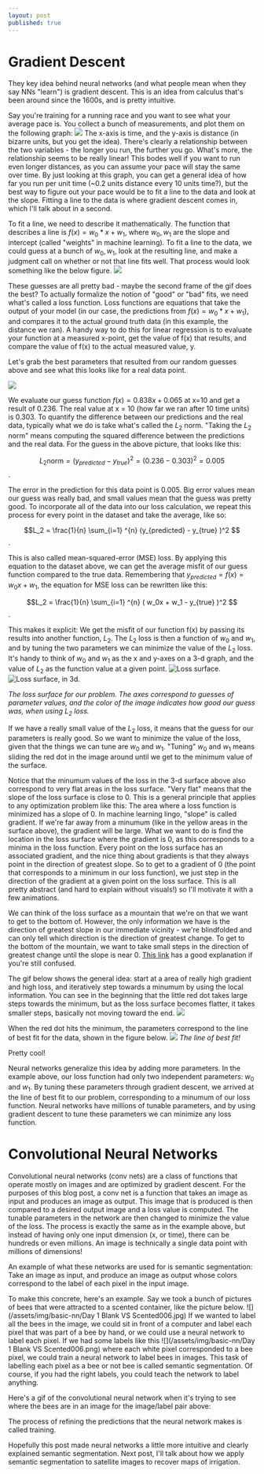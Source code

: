 ```yaml
---
layout: post
published: true
---
```


# Gradient Descent

They key idea behind neural networks (and what people mean when they say NNs "learn") is gradient
descent. This is an idea from calculus that's been around since the 1600s, and is pretty intuitive.

Say you're training for a running race and you want to see what your average pace is. You collect a
bunch of measurements, and plot them on the following graph:
![](/assets/img/basic-nn/fake-data.png)
The x-axis is time, and the y-axis is distance (in bizarre units, but you get the idea). There's
clearly a relationship between the two variables - the longer you run, the further you go. What's
more, the relationship seems to be really linear! This bodes well if you want to run even longer
distances, as you can assume your pace will stay the same over time. By just looking at this graph,
you can get a general idea of how far you run per unit time (~0.2 units distance every 10 units
time?), but the best way to figure out your pace would be to fit a line to the data and look at the
slope. Fitting a line to the data is where gradient descent comes in, which I'll talk about in a
second.

To fit a line, we need to describe it mathematically. The function that describes a line is
$f(x) = w_0 * x + w_1$, where $w_0, w_1$ are the slope and intercept (called "weights" in
machine learning). To fit a line to the data, we could guess at a bunch of $w_0, w_1$, look at
the resulting line, and make a judgment call on whether or not that line fits well. That process
would look something like the below figure.
![](/assets/img/basic-nn/guessing.gif)

These guesses are all pretty bad - maybe the second frame of the gif does the best? To actually
formalize the notion of "good" or "bad" fits, we need what's called a loss function. Loss functions
are equations that take the output of your model (in our case, the predictions from $f(x) = w_0 * x + w_1$), and compares it to the actual ground truth data (in this example, the distance we ran).
A handy way to do this for linear regression is to evaluate your function at a measured x-point, get
the value of f(x) that results, and compare the value of f(x) to the actual measured value, y.

Let's grab the best parameters that resulted from our random guesses above and see what this looks
like for a real data point.

![](/assets/img/basic-nn/misfit.png)

We evaluate our guess function $f(x) = 0.838x + 0.065$ at x=10 and get a result of 0.236. The real
value at x = 10 (how far we ran after 10 time units) is 0.303. To quantify the difference between
our predictions and the real data, typically what we do is take what's called the $L_2$ norm.
"Taking the $L_2$ norm" means computing the squared difference between the predictions and the real
data. For the guess in the above picture, that looks like this:

$$ L_2 \text{norm} = (y_{predicted} - y_{true})^2 = (0.236 - 0.303)^2 = 0.005 $$. 

The error in the prediction for this data point is 0.005. Big error values mean our guess was really
bad, and small values mean that the guess was pretty good. To incorporate all of the data into our
loss calculation, we repeat this process for every point in the dataset and take the average, like
so:

$$L_2 = \frac{1}{n} \sum_{i=1} ^{n} (y_{predicted} - y_{true} )^2 $$. 

This is also called mean-squared-error (MSE) loss. By applying this equation to the dataset above,
we can get the average misfit of our guess function compared to the true data. Remembering that
$y_{predicted} = f(x) = w_0x + w_1$, the equation for MSE loss can be rewritten like this:

$$L_2 = \frac{1}{n} \sum_{i=1} ^{n} ( w_0x + w_1 - y_{true} )^2 $$. 

This makes it explicit: We get the misfit of our function f(x) by passing its results into another
function, $L_2$. The $L_2$ loss is then a function of $w_0$ and $w_1$, and by tuning the two
parameters we can minimize the value of the $L_2$ loss. It's handy to think of $w_0$ and
$w_1$ as the x and y-axes on a 3-d graph, and the value of $L_2$ as the function value at a given
point.
 ![Loss surface.](/assets/img/basic-nn/loss-surface.png)
 ![Loss surface, in 3d.](/assets/img/basic-nn/loss-surface-3d.png)

*The loss surface for our problem. The axes correspond to guesses of parameter values, and the color
of the image indicates how good our guess was, when using $L_2$ loss.*

If we have a really small value of the $L_2$ loss, it means that the guess for our parameters is
really good. So we want to minimize the value of the loss, given that the things we can tune are
$w_0$ and $w_1$. "Tuning" $w_0$ and $w_1$ means sliding the red dot in the image around until we get
to the minimum value of the surface. 

Notice that the minumum values of the loss in the 3-d surface above also correspond to very flat
areas in the loss surface. "Very flat" means that the slope of the loss surface is close to 0. This
is a general principle that applies to any optimization problem like this: The area where a loss
function is minimized has a slope of 0. In machine learning lingo, "slope" is called
gradient. If we're far away from a minumum (like in the yellow areas in the surface above), the
gradient will be large. What we want to do is find the location in the loss surface where the
gradient is 0, as this corresponds to a minima in the loss function. Every point on the loss surface
has an associated gradient, and the nice thing about gradients is that they always point in the
direction of greatest slope. So to get to a gradient of 0 (the point that corresponds to a minimum
in our loss function), we just step in the direction of the gradient at a given point on the loss
surface. This is all pretty abstract (and hard to explain without visuals!) so I'll motivate it with
a few animations.

We can think of the loss surface as a mountain that we're on that we want to get to the bottom of.
However, the only information we have is the direction of greatest slope in our immediate vicinity -
we're blindfolded and can only tell which direction is the direction of greatest change. To get to
the bottom of the mountain, we want to take small steps in the direction of greatest change until
the slope is near 0. [This link](https://ml-cheatsheet.readthedocs.io/en/latest/gradient_descent.html) has a good explanation if you're still confused.

The gif below shows the general idea: start at a area of really high gradient and high loss, and
iteratively step towards a minumum by using the local information. You can see in the beginning that
the little red dot takes large steps towards the minimum, but as the loss surface becomes flatter,
it takes smaller steps, basically not moving toward the end.
![](/assets/img/basic-nn/grad-descent.gif)

When the red dot hits the minimum, the parameters correspond to the line of best fit for the data,
shown in the figure below.
![](/assets/img/basic-nn/lobf.png)
*The line of best fit!*

Pretty cool! 

Neural networks generalize this idea by adding more parameters. In the example above, our
loss function had only two independent parameters: $w_0$ and $w_1$. By tuning these parameters
through gradient descent, we arrived at the line of best fit to our problem, corresponding to a
minumum of our loss function. Neural networks have millions of tunable parameters, and by using
gradient descent to tune these parameters we can minimize any loss function. 

# Convolutional Neural Networks

Convolutional neural networks (conv nets) are a class of functions that operate mostly on images and
are optimized by gradient descent. For the purposes of this blog post, a conv net is a function
that takes an image as input and produces an image as output. This image that is produced is then
compared to a desired output image and a loss value is computed. The tunable parameters in the
network are then changed to minimize the value of the loss. The process is exactly the same as in
the example above, but instead of having only one input dimension (x, or time), there can be
hundreds or even millions. An image is technically a single data point with millions of dimensions!

An example of what these networks are used for is semantic segmentation: Take an image as input, and
produce an image as output whose colors correspond to the label of each pixel in the input image.

To make this concrete, here's an example. Say we took a bunch of pictures of bees that were
attracted to a scented container, like the picture below.
![](/assets/img/basic-nn/Day 1 Blank VS Scented006.jpg)
If we wanted to label all the bees in the image, we could sit in front of a computer and label each
pixel that was part of a bee by hand, or we could use a neural network to label each pixel. If we
had some labels like this 
![](/assets/img/basic-nn/Day 1 Blank VS Scented006.png)
where each white pixel corresponded to a bee pixel, we could train a neural network to label bees in
images. This task of labelling each pixel as a bee or not bee is called semantic segmentation. Of
course, if you had the right labels, you could teach the network to label anything.

Here's a gif of the convolutional neural network when it's trying to see where the bees are in an
image for the image/label pair above:

The process of refining the predictions that the neural network makes is called training.

Hopefully this post made neural networks a little more intuitive and clearly explained semantic
segmentation. Next post, I'll talk about how we apply semantic segmentation to satellite images to
recover maps of irrigation.

